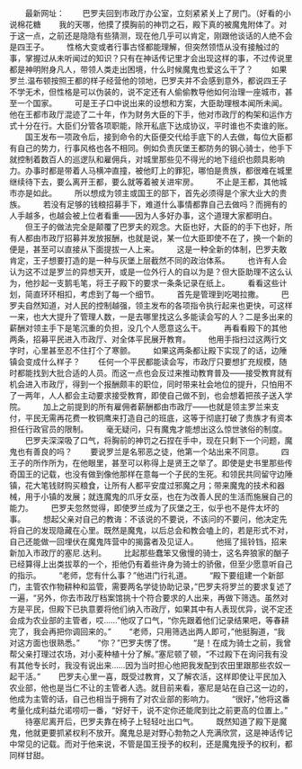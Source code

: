 　　最新网址：
　　巴罗夫回到市政厅办公室，立刻紧紧关上了房门。（好看的小说棉花糖
　　我的天哪，他摸了摸胸前的神罚之石，殿下真的被魔鬼附体了。对于这一点，之前还是隐隐有些猜测，现在他几乎可以肯定，刚跟他谈话的人绝不会是四王子。
　　性格大变或者行事古怪都能理解，但突然领悟从没有接触过的事，掌握过从未听闻过的知识？只有在神话传记里才会出现这样的事，不过传说里都是神明附身凡人，带领人类走出困境，什么时候魔鬼也爱这么干了？
　　如果罗兰.温布顿按照王都的样子经营他的领地，巴罗夫并不会感到意外，都说四王子不学无术，但性格是可以伪装的，说不定还有人偷偷教导他如何治理一座城市，甚至一个国家。
　　可是王子口中说出来的设想和方案，大臣助理根本闻所未闻。他在王都市政厅混迹了二十年，作为财务大臣的下手，他对市政厅的构架和运作方式十分在行。大臣们分管各项职能，除开私底下达成协议，平时谁也不卖谁的账。
　　国王发布一项政令后，接到命令的大臣便交代给手底下的人去做，每位大臣都有自己的势力，行事风格也各不相同。例如负责灰堡王都防务的钢心骑士，他手下就控制着数百人的巡逻队和雇佣兵，对城里那些见不得光的地下组织也颇具影响力。办事时都是带着人马横冲直撞，被他盯上的罪犯，哪怕是贵族，都很难在城里继续待下去，要么离开王都，要么就等着被关进牢房。
　　不止是王都，其他城市亦是如此。
　　所以想成为领主或国王的部下，首先必须得是个家大业大的贵族。
　　若没有足够的钱粮招募手下，难道什么事情都靠自己去做吗？而拥有的人手越多，也越会被上位者看重――因为人多好办事，这个道理大家都明白。
　　但王子的做法完全是颠覆了巴罗夫的观念。大臣也好，大臣的的手下也好，所有人都由市政厅招募并发放报酬，也就是说，某一位大臣即使不在了，换一个新的便是，甚至可以直接从下面提拔一人上来。
　　这是一种全新的体制，巴罗夫敢肯定，王子想要打造的是一种与灰堡上层截然不同的政治体系。
　　也许有人会认为这不过是罗兰的异想天开，或是一位外行人的自以为是？但大臣助理不这么认为，他抄起一支鹅毛笔，将王子殿下的要求一条条记录在纸上。
　　看看这些计划，简直环环相扣，考虑到了每一个细节。
　　首先是管理到吃喝拉撒。
　　巴罗夫自然知道，对人民的控制越强，领主发布的各项指令执行起来也更快，可这样一来，也大大提升了管理人数，一是去哪里找这么多能读会写的人？二是多出来的薪酬对领主手下是笔沉重的负担，没几个人愿意这么干。
　　再看看殿下的其他两条，招募平民进入市政厅、对全体平民展开教育。
　　他用手指扫过这两行文字时，心里甚至忍不住打个了寒颤。
　　如果这两条都让殿下实现了的话，边陲镇会变成什么样子？
　　任何一个平民都能读会写，市政厅只要想扩充规模，随时都能找到大批合适的人员。而这一点也会反过来推动教育普及――接受教育就有机会进入市政厅，得到一个报酬颇丰的职位，同时带来社会地位的提升，只怕用不了一两年，人人都会主动要求接受教育，即使自己做不到，也会想着把孩子送入学院。
　　加上之前提到的所有雇佣者薪酬都由市政厅――也就是领主罗兰来支付，平民无需再花费一枚铜鹰来打造自己的班底，这等于彻底打破了贵族才有资本担任行政官员的限制。
　　毫无疑问，只有魔鬼才能想出这么惊世骇俗的制度。
　　巴罗夫深深吸了口气，将胸前的神罚之石捏在手中，现在只剩下一个问题，魔鬼也有善良的吗？
　　要说罗兰是名邪恶之徒，他第一个站出来不同意。
　　四王子的所作所为，在他眼里，甚至可以称得上是贤王之举了。即使是史书里那些传奇国王的记载，也没有做到像他那样在意每一个子民的生死。和领民共同留守边陲镇，花大笔钱财购买粮食，让所有人都平安度过邪魔之月；带来魔鬼的技术和器械，用于小镇的发展；就连魔鬼的爪牙女巫，也在为改善人民的生活而施展自己的能力。
　　巴罗夫忽然觉得，即使罗兰成为了灰堡之王，似乎也不是件太坏的事。
　　想起父亲对自己的教诲：不该说的不要说，不该问的不要问，他决定先将自己的发现隐藏在心里。既然是魔鬼，以后总会和教会嗑上的，若是形式不对，自己还能做一回埋伏在魔鬼阵营中的揭露者及见证人。
　　他摇了摇铃铛，招来新加入市政厅的塞尼.达利。
　　比起那些蠢笨又傲慢的骑士，这名奔狼家的酗子已经算得上出类拔萃的一个，拒他仍有着些许身为骑士的骄傲，但至少愿意听自己的指示。
　　“老师，您有什么事？”他进门行礼道。
　　“殿下要组建一个新部门，主管农作物耕种和监管，需要两名学徒协助记录，”巴罗夫将罗兰的要求复述了一遍，“另外，你去市政厅档案馆挑十个符合要求的人出来，再做下筛选。虽然对方是平民，但殿下已执意要将他们纳入市政厅，如果其中有人表现优异，说不定还会成为农业部的主管者，哎……”他叹了口气，“你先跟着他们记录结果吧，等春耕完了，我会再把你调回来的。”
　　“老师，只用筛选出两人即可，”他挺胸道，“我对这方面也很熟悉。”
　　“你？”巴罗夫愣了愣。
　　“是！在成为骑士之前，我曾帮父亲打理过农场，对小麦种植十分了解。”塞尼顿了顿，“不过殿下在询问我有没有其他专长时，我没有说出来……因为当时担心他把我发配到农田里跟那些农奴一起干活。”
　　巴罗夫心里一喜，既受过教育，又了解农活，这样即使让平民加入农业部，他也是当仁不让的主管者人选。就目前来看，塞尼是站在自己这一边的，他成为主管的话，自己也相当于拥有了对农业部的影响力。
　　“很好，”他将这番考量化成利益允诺唠叨一番，“好好干，说不定你还能爬到比之前更高的位置上。”
　　待塞尼离开后，巴罗夫靠在椅子上轻轻吐出口气。
　　既然知道了殿下是魔鬼，他就更要抓紧权利不放开。魔鬼总是对野心勃勃之人充满欣赏，这是神话传记中常见的记载。而对于他来说，不管是国王授予的权利，还是魔鬼授予的权利，都同样甘甜。
